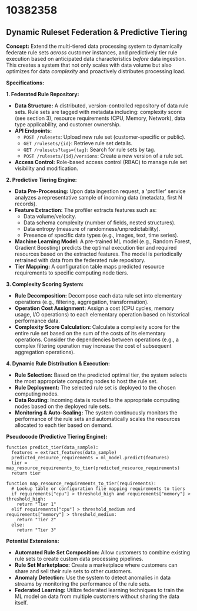 # 10382358

## Dynamic Ruleset Federation & Predictive Tiering

**Concept:** Extend the multi-tiered data processing system to dynamically federate rule sets *across* customer instances, and predictively tier rule execution based on anticipated data characteristics *before* data ingestion. This creates a system that not only scales with data volume but also optimizes for data *complexity* and proactively distributes processing load.

**Specifications:**

**1. Federated Rule Repository:**

*   **Data Structure:** A distributed, version-controlled repository of data rule sets. Rule sets are tagged with metadata including: complexity score (see section 3), resource requirements (CPU, Memory, Network), data type applicability, and customer ownership.
*   **API Endpoints:**
    *   `POST /rulesets`: Upload new rule set (customer-specific or public).
    *   `GET /rulesets/{id}`: Retrieve rule set details.
    *   `GET /rulesets?tags={tag}`: Search for rule sets by tag.
    *   `POST /rulesets/{id}/versions`: Create a new version of a rule set.
*   **Access Control:** Role-based access control (RBAC) to manage rule set visibility and modification.

**2. Predictive Tiering Engine:**

*   **Data Pre-Processing:**  Upon data ingestion request, a 'profiler' service analyzes a representative sample of incoming data (metadata, first N records).
*   **Feature Extraction:** The profiler extracts features such as:
    *   Data volume/velocity.
    *   Data schema complexity (number of fields, nested structures).
    *   Data entropy (measure of randomness/unpredictability).
    *   Presence of specific data types (e.g., images, text, time series).
*   **Machine Learning Model:** A pre-trained ML model (e.g., Random Forest, Gradient Boosting) predicts the optimal execution tier and required resources based on the extracted features.  The model is periodically retrained with data from the federated rule repository.
*   **Tier Mapping:**  A configuration table maps predicted resource requirements to specific computing node tiers.

**3. Complexity Scoring System:**

*   **Rule Decomposition:** Decompose each data rule set into elementary operations (e.g., filtering, aggregation, transformation).
*   **Operation Cost Assignment:** Assign a cost (CPU cycles, memory usage, I/O operations) to each elementary operation based on historical performance data.
*   **Complexity Score Calculation:**  Calculate a complexity score for the entire rule set based on the sum of the costs of its elementary operations.  Consider the dependencies between operations (e.g., a complex filtering operation may increase the cost of subsequent aggregation operations).

**4. Dynamic Rule Distribution & Execution:**

*   **Rule Selection:** Based on the predicted optimal tier, the system selects the most appropriate computing nodes to host the rule set.
*   **Rule Deployment:** The selected rule set is deployed to the chosen computing nodes.
*   **Data Routing:** Incoming data is routed to the appropriate computing nodes based on the deployed rule sets.
*   **Monitoring & Auto-Scaling:** The system continuously monitors the performance of the rule sets and automatically scales the resources allocated to each tier based on demand.

**Pseudocode (Predictive Tiering Engine):**

```
function predict_tier(data_sample):
  features = extract_features(data_sample)
  predicted_resource_requirements = ml_model.predict(features)
  tier = map_resource_requirements_to_tier(predicted_resource_requirements)
  return tier

function map_resource_requirements_to_tier(requirements):
  # Lookup table or configuration file mapping requirements to tiers
  if requirements["cpu"] > threshold_high and requirements["memory"] > threshold_high:
    return "Tier 1"
  elif requirements["cpu"] > threshold_medium and requirements["memory"] > threshold_medium:
    return "Tier 2"
  else:
    return "Tier 3"
```

**Potential Extensions:**

*   **Automated Rule Set Composition:**  Allow customers to combine existing rule sets to create custom data processing pipelines.
*   **Rule Set Marketplace:** Create a marketplace where customers can share and sell their rule sets to other customers.
*   **Anomaly Detection:**  Use the system to detect anomalies in data streams by monitoring the performance of the rule sets.
*   **Federated Learning:** Utilize federated learning techniques to train the ML model on data from multiple customers without sharing the data itself.